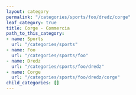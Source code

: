 ```yaml
---
layout: category
permalink: "/categories/sports/foo/dredz/corge"
leaf_category: true
title: Corge - Commercia
path_to_this_category:
- name: Sports
  url: "/categories/sports"
- name: Foo
  url: "/categories/sports/foo"
- name: Dredz
  url: "/categories/sports/foo/dredz"
- name: Corge
  url: "/categories/sports/foo/dredz/corge"
child_categories: []
---
```

